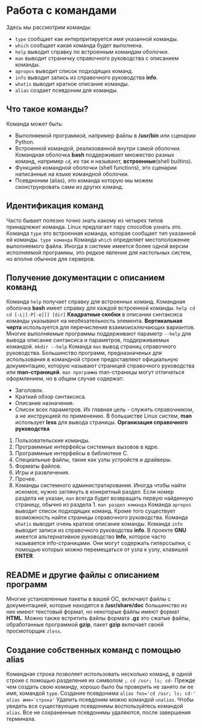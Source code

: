 # Работа с командами
Здесь мы рассмотрим команды:
- `type` сообщает как интерпритируется имя указанной команды.
- `which` сообщает какая команда будет выполнена.
- `help` выводит справку по встроенным командам оболочки.
- `man` выводит страничку справочного руководства с описанием команды.
- `apropos` выводит список подходящих команд.
- `info` выводит запись из справочного руководства __info__.
- `whatis` выводит краткое описание команды.
- `alias` создает псевдоним для команды.

## Что такое команды?
Команда может быть:
- Выполняемой программой, например файлы в __/usr/bin__ или сценарии Python.
- Встроенной командой, реализованной внутри самой оболочки.
  Командная оболочка __bash__ поддерживает множество разных команд, например
  `cd`, их так и называют, __встроенные__(shell builtins).
- Функцией командной оболочки (shell functions), это сценарии написанные
  на языке командной оболочки.
- Псевдноним (alias), это команда которую мы можем сконструировать сами
  из других команд.
  
## Идентификация команд
Часто бывает полезно точно знать какому из четырех типов принадлежит
команда. Linux предлагает пару способов узнать это.
Команда `type` это встроенная команда, которая сообщает тип указанной ей
команды.
`type команда`
Команда `which` определяет местоположение выполняемого файла.
Иногда в системе имеется более одной версии исполняемой программы, это
редкое явление для настольных систем, но вполне обычное для серверов.

## Получение документации с описанием команд
Команда `help` получает справку для встроенных команд.
Командная оболочка __bash__ имеет справку для каждой встроенной команды.
`help cd`
`cd [-L|[-P[-e]]] [dir]`
__Квадратные скобки__ в описании синтаксиса команды указывают на
необязательность элемента.
__Вертикальная черта__ используется для перечисления взаимоисключающих
вариантов.
Многие выполняемые программы поддерживают параметр `--help` для вывода
описание синтаксиса и параметров, поддерживаемых командой.
`mkdir --help`
Команда `man` вывод страниц справочного руководства.
Большинство программ, предназначеных для использования в командной строке
предоставляют официальную документацию, которую называют страницей
справочного руководства или __man-страницей__.
`man программа`
man-страницы могут отличаться оформлением, но в общем случае содержат:
- Заголовок.
- Краткий обзор синтаксиса.
- Описание назначения.
- Список всех параметров.
Их главная цель - служить справочником, а не инструкцией по применению.
В большистве Linux систем, __man__ использует __less__ для вывода страницы.
__Организация справочного руководства__
1. Пользовательские команды.
2. Программные интерфейсы системных вызовов в ядре.
3. Программные интерфейсы в библиотеке C.
4. Специальные файлы, такие как узлы устройств и драйверы.
5. Форматы файлов.
6. Игры и развлечения.
7. Прочее.
8. Команды системного администратирования.
Иногда чтобы найти искомое, нужно заглянуть в конкретный раздел.
Если номер раздела не указан, `man` всегда будет возвращать первую
найденную страницу, обычно из раздела 1.
`man раздел команда`
Команда `apropos` выводит список подходящих команд.
Кроме того существует возможность найти страницы справочного руководства.
Команда `whatis` выводит очень краткое описание команды.
Команда `info` выводит записи из справочного руководства __info__.
В проекте __GNU__ имеется альтернативное руководство __Info__, которое часто
называется info-страницами. Они могут содержать гиперссылки, с помощью
которых можно перемещаться от узла к узлу, клавишей __ENTER__.

## README и другие файлы с описанием программ
Многие установленные пакеты в вашей ОС, включают файлы с документацией,
которые находятся в __/usr/share/doc__ большинство из них имеют текстовый
формат, но некоторые файлы имеют формат __HTML__. Можно также встретить файлы
формата __.gz__ это сжатые файлы, обработанные программой __gzip__, пакет __gzip__
включает своей просмоторщик `zless`.

## Создание собственных команд с помощью alias
Командная строка позволяет использовать несколько команд, в одной строке
с помощью разделения их символом `;`.
`cd /usr; ls; cd-`
Прежде чем создать свою команду, хорошо было бы проверить не занято ли ее
имя, командой `type`.
Создание псевдонима `alias foo='cd /usr; ls; cd-'`
`alias имя='строка'`
Удалить псевдоним можно командой `unalias`.
Чтобы увидеть все существующие псевдонимы воспользуйтесь командой `alias`.
Все не сохраненные псевдонимы удаляются, после завершения терминала.
